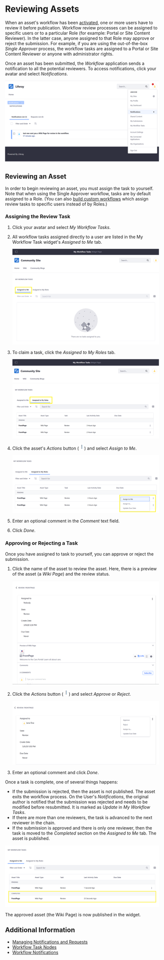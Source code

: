# Reviewing Assets

When an asset's workflow has been [activated](./activating-workflow.md), one or more users have to review it before publication. Workflow review processes can be assigned to specific users or to a particular Role (for example: Portal or Site Content Reviewer). In the latter case, anyone assigned to that Role may approve or reject the submission. For example, if you are using the out-of-the-box _Single Approver_ process, the workflow tasks are assigned to a Portal or Site Content Reviewer or anyone with administrator rights.

Once an asset has been submitted, the _Workflow_ application sends a notification to all the potential reviewers. To access notifications, click your avatar and select _Notifications_.

![Workflow sends a notification an asset is ready for review.](./reviewing-assets/images/01.png)

## Reviewing an Asset

In order to begin reviewing an asset, you must assign the task to yourself. Note that when using the Single Approver workflow, tasks are by default assigned to a Role. (You can also [build custom workflows](./building-workflows.md) which assign review tasks to specific users instead of by Roles.)

### Assigning the Review Task

1. Click your avatar and select _My Workflow Tasks_.
1. All workflow tasks assigned directly to a user are listed in the My Workflow Task widget's _Assigned to Me_ tab.

    ![The assets assigned to a user are listed in Assigned to Me.](./reviewing-assets/images/02.png)

1. To claim a task, click the _Assigned to My Roles_ tab.

    ![The Assets assigned to Roles are listed in each associated user's Assigned to My Roles tab.](./reviewing-assets/images/03.png)

1. Click the asset's _Actions_ button (![Actions](../../../images/icon-actions.png)) and select _Assign to Me_.

    ![Assign the task to self.](./reviewing-assets/images/04.png)

1. Enter an optional comment in the _Comment_ text field.
1. Click _Done_.

### Approving or Rejecting a Task

Once you have assigned to task to yourself, you can approve or reject the submission.

1. Click the name of the asset to review the asset. Here, there is a preview of the asset (a _Wiki Page_) and the review status.

    ![Review the asset.](./reviewing-assets/images/05.png)

1. Click the _Actions_ button (![Actions](../../../images/icon-actions.png)) and select _Approve_ or _Reject_.

     ![Approve or reject the asset.](./reviewing-assets/images/06.png)

1. Enter an optional comment and click _Done_.

Once a task is complete, one of several things happens:

* If the submission is rejected, then the asset is not published. The asset exits the workflow process. On the User's _Notifications_, the original author is notified that the submission was rejected and needs to be modified before resubmitted. It is marked as _Update_ in _My Workflow Tasks_.
* If there are more than one reviewers, the task is advanced to the next reviewer in the chain.
* If the submission is approved and there is only one reviewer, then the task is moved to the _Completed_ section on the _Assigned to Me_ tab. The asset is published.

![The completed task is in Assigned to Me tab.](./reviewing-assets/images/07.png)

The approved asset (the Wiki Page) is now published in the widget.

## Additional Information

* [Managing Notifications and Requests](../../../collaboration-and-social/notifications-and-requests/user-guide/managing-notifications-and-requests.md)
* [Workflow Task Nodes](https://help.liferay.com/hc/articles/360028834732-Workflow-Task-Nodes#assignments)
* [Workflow Notifications](https://help.liferay.com/hc/articles/360028834772-Workflow-Notifications)
